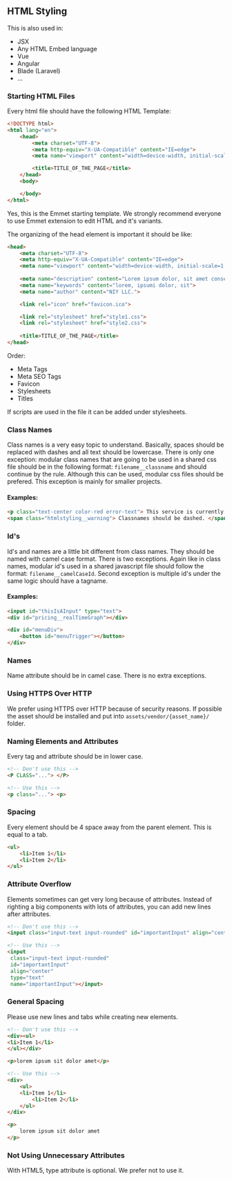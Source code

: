 
## HTML Styling

This is also used in:

- JSX
- Any HTML Embed language
- Vue
- Angular
- Blade (Laravel)
- ...

### Starting HTML Files

Every html file should have the following HTML Template:

```html
<!DOCTYPE html>
<html lang="en">
	<head>
		<meta charset="UTF-8">
		<meta http-equiv="X-UA-Compatible" content="IE=edge">
		<meta name="viewport" content="width=device-width, initial-scale=1.0">

		<title>TITLE_OF_THE_PAGE</title>
	</head>
	<body>

	</body>
</html>
```

Yes, this is the Emmet starting template. We strongly recommend everyone to use Emmet extension to edit HTML and it's variants.

The organizing of the head element is important it should be like:

```html
<head>
	<meta charset="UTF-8">
	<meta http-equiv="X-UA-Compatible" content="IE=edge">
	<meta name="viewport" content="width=device-width, initial-scale=1.0">
	
	<meta name="description" content="Lorem ipsum dolor, sit amet consectetur.">
	<meta name="keywords" content="lorem, ipsumi dolor, sit">
	<meta name="author" content="NIY LLC.">

	<link rel="icon" href="favicon.ico">

	<link rel="stylesheet" href="style1.css">
	<link rel="stylesheet" href="style2.css">
	
	<title>TITLE_OF_THE_PAGE</title>
</head>
```
Order:
- Meta Tags
- Meta SEO Tags
- Favicon
- Stylesheets
- Titles

If scripts are used in the file it can be added under stylesheets.

### Class Names

Class names is a very easy topic to understand. Basically, spaces should be replaced with dashes and all text should be lowercase. There is only one exception: modular class names that are going to be used in a shared css file should be in the following format: `filename__classname` and should continue by the rule.  Although this can be used, modular css files should be prefered. This exception is mainly for smaller projects.

#### Examples:
```html
<p class="text-center color-red error-text"> This service is currently unavailable </p>
<span class="htmlstyling__warning"> Classnames should be dashed. </span>
```

### Id's

Id's and names are a little bit different from class names. They should be named with camel case format. There is two exceptions. Again like in class names, modular id's used in a shared javascript file should follow the format: `filename__camelCaseId`. Second exception is multiple id's under the same logic should have a tagname.

#### Examples:
```html
<input id="thisIsAInput" type="text">
<div id="pricing__realTimeGraph"></div>

<div id="menuDiv">
	<button id="menuTrigger"></button>
</div>
```

### Names

Name attribute should be in camel case. There is no extra exceptions.


### Using HTTPS Over HTTP

We prefer using HTTPS over HTTP because of security reasons. If possible the asset should be installed and put into `assets/vendor/{asset_name}/` folder.

### Naming Elements and Attributes
	
Every tag and attribute should be in lower case.

```html
<!-- Don't use this -->
<P CLASS="..."> </P>

<!-- Use this -->
<p class="..."> <p>
```

### Spacing

Every element should be 4  space away from the parent element. This is equal to a tab.

```html
<ul>
	<li>Item 1</li>
	<li>Item 2</li>
</ul>
```
### Attribute Overflow

Elements sometimes can get very long because of attributes. Instead of righting a big components with lots of attributes, you can add new lines after attributes.

```html
<!-- Don't use this -->
<input class="input-text input-rounded" id="importantInput" align="center" type="text" name="importantInput"></input>

<!-- Use this -->
<input 
 class="input-text input-rounded"
 id="importantInput"
 align="center"
 type="text"
 name="importantInput"></input>
```

### General Spacing

Please use new lines and tabs while creating new elements.

```html
<!-- Don't use this -->
<div><ul>
<li>Item 1</li>
</ul></div>

<p>lorem ipsum sit dolor amet</p>

<!-- Use this -->
<div>
    <ul>
	<li>Item 1</li>
        <li>Item 2</li>
    </ul>
</div>

<p>
	lorem ipsum sit dolor amet
</p>
```

### Not Using Unnecessary Attributes

With HTML5, type attribute is optional. We prefer not to use it.

